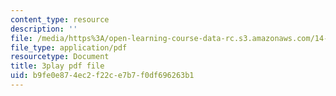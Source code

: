 ```yaml
---
content_type: resource
description: ''
file: /media/https%3A/open-learning-course-data-rc.s3.amazonaws.com/14-01sc-principles-of-microeconomics-fall-2011/b9fe0e874ec2f22ce7b7f0df696263b1_jmsPn679o5k.pdf
file_type: application/pdf
resourcetype: Document
title: 3play pdf file
uid: b9fe0e87-4ec2-f22c-e7b7-f0df696263b1
---
```

